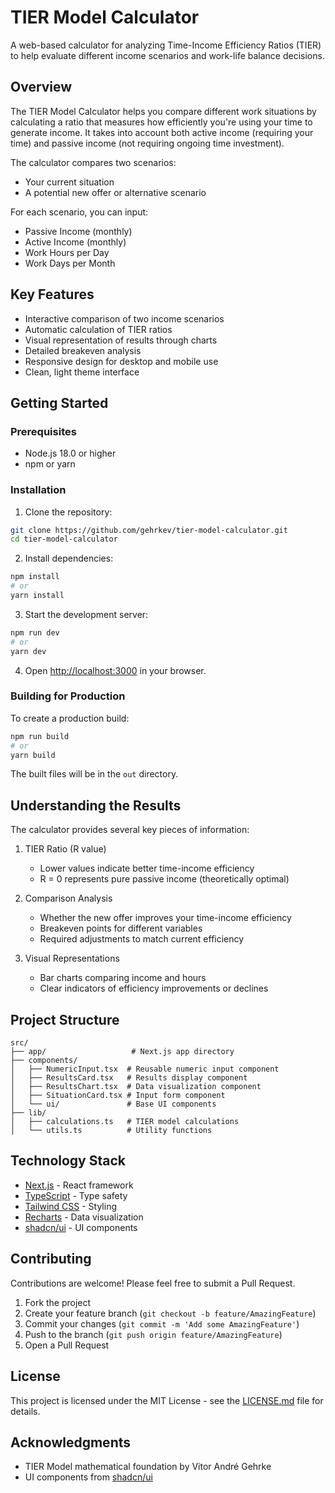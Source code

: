 # TIER Model Calculator

A web-based calculator for analyzing Time-Income Efficiency Ratios (TIER) to help evaluate different income scenarios and work-life balance decisions.

## Overview

The TIER Model Calculator helps you compare different work situations by calculating a ratio that measures how efficiently you're using your time to generate income. It takes into account both active income (requiring your time) and passive income (not requiring ongoing time investment).

The calculator compares two scenarios:
- Your current situation
- A potential new offer or alternative scenario

For each scenario, you can input:
- Passive Income (monthly)
- Active Income (monthly)
- Work Hours per Day
- Work Days per Month

## Key Features

- Interactive comparison of two income scenarios
- Automatic calculation of TIER ratios
- Visual representation of results through charts
- Detailed breakeven analysis
- Responsive design for desktop and mobile use
- Clean, light theme interface

## Getting Started

### Prerequisites

- Node.js 18.0 or higher
- npm or yarn

### Installation

1. Clone the repository:
```bash
git clone https://github.com/gehrkev/tier-model-calculator.git
cd tier-model-calculator
```

2. Install dependencies:
```bash
npm install
# or
yarn install
```

3. Start the development server:
```bash
npm run dev
# or
yarn dev
```

4. Open [http://localhost:3000](http://localhost:3000) in your browser.

### Building for Production

To create a production build:

```bash
npm run build
# or
yarn build
```

The built files will be in the `out` directory.

## Understanding the Results

The calculator provides several key pieces of information:

1. TIER Ratio (R value)
   - Lower values indicate better time-income efficiency
   - R = 0 represents pure passive income (theoretically optimal)

2. Comparison Analysis
   - Whether the new offer improves your time-income efficiency
   - Breakeven points for different variables
   - Required adjustments to match current efficiency

3. Visual Representations
   - Bar charts comparing income and hours
   - Clear indicators of efficiency improvements or declines

## Project Structure

```
src/
├── app/                   # Next.js app directory
├── components/           
│   ├── NumericInput.tsx  # Reusable numeric input component
│   ├── ResultsCard.tsx   # Results display component
│   ├── ResultsChart.tsx  # Data visualization component
│   ├── SituationCard.tsx # Input form component
│   └── ui/               # Base UI components
├── lib/
│   ├── calculations.ts   # TIER model calculations
│   └── utils.ts          # Utility functions
```

## Technology Stack

- [Next.js](https://nextjs.org/) - React framework
- [TypeScript](https://www.typescriptlang.org/) - Type safety
- [Tailwind CSS](https://tailwindcss.com/) - Styling
- [Recharts](https://recharts.org/) - Data visualization
- [shadcn/ui](https://ui.shadcn.com/) - UI components

## Contributing

Contributions are welcome! Please feel free to submit a Pull Request.

1. Fork the project
2. Create your feature branch (`git checkout -b feature/AmazingFeature`)
3. Commit your changes (`git commit -m 'Add some AmazingFeature'`)
4. Push to the branch (`git push origin feature/AmazingFeature`)
5. Open a Pull Request

## License

This project is licensed under the MIT License - see the [LICENSE.md](LICENSE.md) file for details.

## Acknowledgments

- TIER Model mathematical foundation by Vitor André Gehrke
- UI components from [shadcn/ui](https://ui.shadcn.com/)
